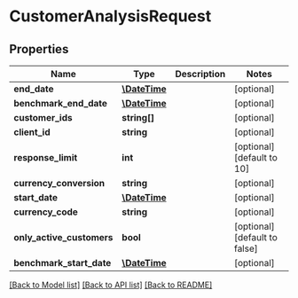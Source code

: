 # CustomerAnalysisRequest

## Properties
Name | Type | Description | Notes
------------ | ------------- | ------------- | -------------
**end_date** | [**\DateTime**](\DateTime.md) |  | [optional] 
**benchmark_end_date** | [**\DateTime**](\DateTime.md) |  | [optional] 
**customer_ids** | **string[]** |  | [optional] 
**client_id** | **string** |  | [optional] 
**response_limit** | **int** |  | [optional] [default to 10]
**currency_conversion** | **string** |  | [optional] 
**start_date** | [**\DateTime**](\DateTime.md) |  | [optional] 
**currency_code** | **string** |  | [optional] 
**only_active_customers** | **bool** |  | [optional] [default to false]
**benchmark_start_date** | [**\DateTime**](\DateTime.md) |  | [optional] 

[[Back to Model list]](../README.md#documentation-for-models) [[Back to API list]](../README.md#documentation-for-api-endpoints) [[Back to README]](../README.md)


